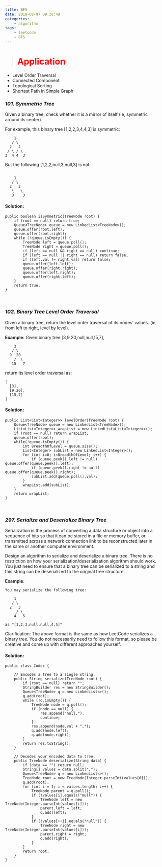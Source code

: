 ```yaml
---
title: BFS
date: 2018-08-07 09:38:49
categories: 
    - algorithm
tags: 
    - leetcode
    - BFS
---
```

># <font color=red>Application</font>
* Level Order Traversal
* Connected Component
* Topological Sorting
* Shortest Path in Simple Graph
### *101. Symmetric Tree*
Given a binary tree, check whether it is a mirror of itself (ie, symmetric around its center).

For example, this binary tree [1,2,2,3,4,4,3] is symmetric:
```
    1
   / \
  2   2
 / \ / \
3  4 4  3
```
But the following [1,2,2,null,3,null,3] is not:
```

    1
   / \
  2   2
   \   \
   3    3
```
<!-- more -->
#### Solution:
```
public boolean isSymmetric(TreeNode root) {
    if (root == null) return true;
    Queue<TreeNode> queue = new LinkedList<TreeNode>();
    queue.offer(root.left);
    queue.offer(root.right);
    while (!queue.isEmpty()) {
        TreeNode left = queue.poll();
        TreeNode right = queue.poll();
        if (left == null && right == null) continue;
        if (left == null || right == null) return false;
        if (left.val != right.val) return false;
        queue.offer(left.left);
        queue.offer(right.right);
        queue.offer(left.right);
        queue.offer(right.left);
    }
    return true;
}
```
&nbsp;
### *102. Binary Tree Level Order Traversal*
Given a binary tree, return the level order traversal of its nodes' values. (ie, from left to right, level by level).

**Example:**
Given binary tree [3,9,20,null,null,15,7],
```
    3
   / \
  9  20
    /  \
   15   7
```
return its level order traversal as:
```
[
  [3],
  [9,20],
  [15,7]
]
```
#### Solution:
```
public List<List<Integer>> levelOrder(TreeNode root) {
    Queue<TreeNode> queue = new LinkedList<TreeNode>();
    List<List<Integer>> wrapList = new LinkedList<List<Integer>>();
    if (root == null) return wrapList;
    queue.offer(root);
    while(!queue.isEmpty()) {
        int BreadthOfLevel = queue.size();
        List<Integer> subList = new LinkedList<Integer>();
        for (int i=0; i<BreadthOfLevel; i++) {
            if (queue.peek().left != null) queue.offer(queue.peek().left);
            if (queue.peek().right != null) queue.offer(queue.peek().right);
            subList.add(queue.poll().val);
        }
        wrapList.add(subList);
    }
    return wrapList;
}
```
&nbsp;
### *297. Serialize and Deserialize Binary Tree*
Serialization is the process of converting a data structure or object into a sequence of bits so that it can be stored in a file or memory buffer, or transmitted across a network connection link to be reconstructed later in the same or another computer environment.

Design an algorithm to serialize and deserialize a binary tree. There is no restriction on how your serialization/deserialization algorithm should work. You just need to ensure that a binary tree can be serialized to a string and this string can be deserialized to the original tree structure.

**Example:**
```
You may serialize the following tree:

    1
   / \
  2   3
     / \
    4   5

as "[1,2,3,null,null,4,5]"
```
Clarification: The above format is the same as how LeetCode serializes a binary tree. You do not necessarily need to follow this format, so please be creative and come up with different approaches yourself.
#### Solution:
```
public class Codec {

    // Encodes a tree to a single string.
    public String serialize(TreeNode root) {
        if (root == null) return "";
        StringBuilder res = new StringBuilder();
        Queue<TreeNode> q = new LinkedList<>();
        q.add(root);
        while (!q.isEmpty()) {
            TreeNode node = q.poll();
            if (node == null) {
                res.append("null,");
                continue;
            }
            res.append(node.val + ",");
            q.add(node.left);
            q.add(node.right);
        }
        return res.toString();
    }

    // Decodes your encoded data to tree.
    public TreeNode deserialize(String data) {
        if (data == "") return null;
        String[] values = data.split(",");
        Queue<TreeNode> q = new LinkedList<>();
        TreeNode root = new TreeNode(Integer.parseInt(values[0]));
        q.add(root);
        for (int i = 1; i < values.length; i++) {
            TreeNode parent = q.poll();
            if (!values[i].equals("null")) {
                TreeNode left = new TreeNode(Integer.parseInt(values[i]));
                parent.left = left;
                q.add(left);
            }
            if (!values[++i].equals("null")) {
                TreeNode right = new TreeNode(Integer.parseInt(values[i]));
                parent.right = right;
                q.add(right);
            }
        }
        return root;
    }
}
```
